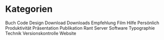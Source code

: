 # Kategorien

Buch
Code
Design
Download
Downloads
Empfehlung
Film
Hilfe
Persönlich
Produktivität
Präsentation
Publikation
Rant
Server
Software
Typographie
Technik
Versionskontrolle
Website
